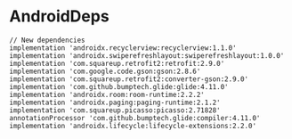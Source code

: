 # AndroidDeps

    // New dependencies
    implementation 'androidx.recyclerview:recyclerview:1.1.0'
    implementation 'androidx.swiperefreshlayout:swiperefreshlayout:1.0.0'
    implementation 'com.squareup.retrofit2:retrofit:2.9.0'
    implementation 'com.google.code.gson:gson:2.8.6'
    implementation 'com.squareup.retrofit2:converter-gson:2.9.0'
    implementation 'com.github.bumptech.glide:glide:4.11.0'
    implementation 'androidx.room:room-runtime:2.2.2'
    implementation 'androidx.paging:paging-runtime:2.1.2'
    implementation 'com.squareup.picasso:picasso:2.71828'
    annotationProcessor 'com.github.bumptech.glide:compiler:4.11.0'
    implementation 'androidx.lifecycle:lifecycle-extensions:2.2.0'
